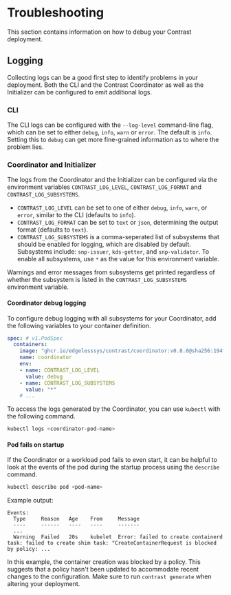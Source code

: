 # Troubleshooting

This section contains information on how to debug your Contrast deployment.

## Logging

Collecting logs can be a good first step to identify problems in your
deployment. Both the CLI and the Contrast Coordinator as well as the Initializer
can be configured to emit additional logs.

### CLI

The CLI logs can be configured with the `--log-level` command-line flag, which
can be set to either `debug`, `info`, `warn` or `error`. The default is `info`.
Setting this to `debug` can get more fine-grained information as to where the
problem lies.

### Coordinator and Initializer

The logs from the Coordinator and the Initializer can be configured via the
environment variables `CONTRAST_LOG_LEVEL`, `CONTRAST_LOG_FORMAT` and
`CONTRAST_LOG_SUBSYSTEMS`.
- `CONTRAST_LOG_LEVEL` can be set to one of either `debug`, `info`, `warn`, or
  `error`, similar to the CLI (defaults to `info`).
- `CONTRAST_LOG_FORMAT` can be set to `text` or `json`, determining the output
  format (defaults to `text`).
- `CONTRAST_LOG_SUBSYSTEMS` is a comma-seperated list of subsystems that should
  be enabled for logging, which are disabled by default. Subsystems include:
  `snp-issuer`, `kds-getter`, and `snp-validator`. To enable all subsystems, use
  `*` as the value for this environment variable.

Warnings and error messages from subsystems get printed regardless of whether
the subsystem is listed in the `CONTRAST_LOG_SUBSYSTEMS` environment variable.

#### Coordinator debug logging

To configure debug logging with all subsystems for your Coordinator, add the
following variables to your container definition.

```yaml
spec: # v1.PodSpec
  containers:
    image: "ghcr.io/edgelesssys/contrast/coordinator:v0.8.0@sha256:194fc1166dc1a16733c914f994bfe164a6defd501e6743270ca948ab8f8b8989"
    name: coordinator
    env:
    - name: CONTRAST_LOG_LEVEL
      value: debug
    - name: CONTRAST_LOG_SUBSYSTEMS
      value: "*"
    # ...
```

To access the logs generated by the Coordinator, you can use `kubectl` with the
following command.

```sh
kubectl logs <coordinator-pod-name>
```

#### Pod fails on startup

If the Coordinator or a workload pod fails to even start, it can be helpful to
look at the events of the pod during the startup process using the `describe`
command.

```sh
kubectl describe pod <pod-name>
```

Example output:

```
Events:
  Type     Reason   Age    From     Message
  ----     ------   ----   ----     -------
  ...
  Warning  Failed   20s    kubelet  Error: failed to create containerd task: failed to create shim task: "CreateContainerRequest is blocked by policy: ...
```

In this example, the container creation was blocked by a policy. This suggests
that a policy hasn't been updated to accommodate recent changes to the
configuration. Make sure to run `contrast generate` when altering your
deployment.
